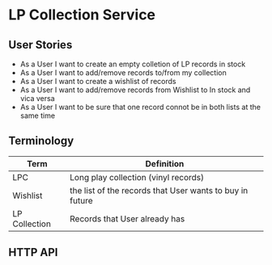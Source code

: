 # LP Collection Service 

## User Stories
- As a User I want to create an empty colletion of LP records in stock 
- As a User I want to add/remove records to/from my collection
- As a User I want to create a wishlist of records 
- As a User I want to add/remove records from Wishlist to In stock and vica versa
- As a User I want to be sure that one record connot be in both lists at the same time 

## Terminology
| Term | Definition |
| ------ | ------ |
| LPC | Long play collection (vinyl records) |
| Wishlist | the list of the records that User wants to buy in future|
| LP Collection| Records that User already has |

## HTTP API